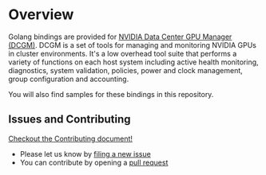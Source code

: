 # Overview

Golang bindings are provided for [NVIDIA Data Center GPU Manager (DCGM)](https://developer.nvidia.com/dcgm). DCGM is a set of tools for managing and monitoring NVIDIA GPUs in cluster environments. It's a low overhead tool suite that performs a variety of functions on each host system including active health monitoring, diagnostics, system validation, policies, power and clock management, group configuration and accounting.

You will also find samples for these bindings in this repository.

## Issues and Contributing

[Checkout the Contributing document!](CONTRIBUTING.md)

* Please let us know by [filing a new issue](https://github.com/NVIDIA/go-dcgm/issues/new)
* You can contribute by opening a [pull request](https://github.com/NVIDIA/go-dcgm)
